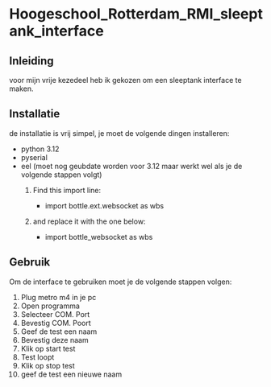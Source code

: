 # Hoogeschool_Rotterdam_RMI_sleeptank_interface

## Inleiding
voor mijn vrije kezedeel heb ik gekozen om een sleeptank interface te maken.

## Installatie
de installatie is vrij simpel, je moet de volgende dingen installeren:
- python 3.12
- pyserial
- eel (moet nog geubdate worden voor 3.12 maar werkt wel als je de volgende stappen volgt)
    1. Find this import line:
        - import bottle.ext.websocket as wbs

    2. and replace it with the one below:
        - import bottle_websocket as wbs

## Gebruik
Om de interface te gebruiken moet je de volgende stappen volgen:
1. Plug metro m4 in je pc
2. Open programma
3. Selecteer COM. Port
4. Bevestig COM. Poort
5. Geef de test een naam
6. Bevestig deze naam
7. Klik op start test
8. Test loopt
9. Klik op stop test
10. geef de test een nieuwe naam

